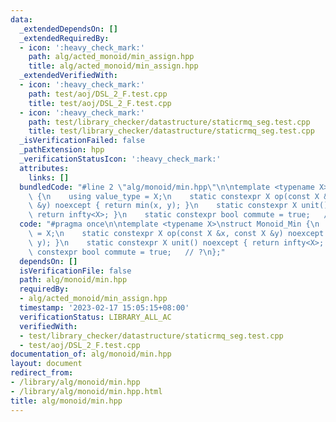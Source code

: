 ```yaml
---
data:
  _extendedDependsOn: []
  _extendedRequiredBy:
  - icon: ':heavy_check_mark:'
    path: alg/acted_monoid/min_assign.hpp
    title: alg/acted_monoid/min_assign.hpp
  _extendedVerifiedWith:
  - icon: ':heavy_check_mark:'
    path: test/aoj/DSL_2_F.test.cpp
    title: test/aoj/DSL_2_F.test.cpp
  - icon: ':heavy_check_mark:'
    path: test/library_checker/datastructure/staticrmq_seg.test.cpp
    title: test/library_checker/datastructure/staticrmq_seg.test.cpp
  _isVerificationFailed: false
  _pathExtension: hpp
  _verificationStatusIcon: ':heavy_check_mark:'
  attributes:
    links: []
  bundledCode: "#line 2 \"alg/monoid/min.hpp\"\n\ntemplate <typename X>\nstruct Monoid_Min\
    \ {\n    using value_type = X;\n    static constexpr X op(const X &x, const X\
    \ &y) noexcept { return min(x, y); }\n    static constexpr X unit() noexcept {\
    \ return infty<X>; }\n    static constexpr bool commute = true;   // ?\n};\n"
  code: "#pragma once\n\ntemplate <typename X>\nstruct Monoid_Min {\n    using value_type\
    \ = X;\n    static constexpr X op(const X &x, const X &y) noexcept { return min(x,\
    \ y); }\n    static constexpr X unit() noexcept { return infty<X>; }\n    static\
    \ constexpr bool commute = true;   // ?\n};"
  dependsOn: []
  isVerificationFile: false
  path: alg/monoid/min.hpp
  requiredBy:
  - alg/acted_monoid/min_assign.hpp
  timestamp: '2023-02-17 15:05:15+08:00'
  verificationStatus: LIBRARY_ALL_AC
  verifiedWith:
  - test/library_checker/datastructure/staticrmq_seg.test.cpp
  - test/aoj/DSL_2_F.test.cpp
documentation_of: alg/monoid/min.hpp
layout: document
redirect_from:
- /library/alg/monoid/min.hpp
- /library/alg/monoid/min.hpp.html
title: alg/monoid/min.hpp
---
```


